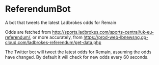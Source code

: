 # ReferendumBot
A bot that tweets the latest Ladbrokes odds for Remain

Odds are fetched from http://sports.ladbrokes.com/sports-central/uk-eu-referendum/, or more accurately, from https://prod-web-lbnewsng.gp-cloud.com/ladbrokes-referendum/get-data.php

The Twitter bot will tweet the latest odds for Remain, assuming the odds have changed. By default it will check for new odds every 60 seconds. 
